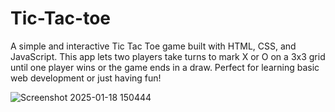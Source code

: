 # Tic-Tac-toe
A simple and interactive Tic Tac Toe game built with HTML, CSS, and JavaScript. This app lets two players take turns to mark X or O on a 3x3 grid until one player wins or the game ends in a draw. Perfect for learning basic web development or just having fun!

![Screenshot 2025-01-18 150444](https://github.com/user-attachments/assets/82c99a22-f38a-4f79-9890-b32e5e91ab55)

